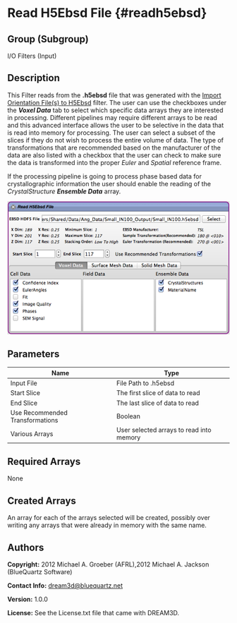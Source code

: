 Read H5Ebsd File {#readh5ebsd}
======

## Group (Subgroup) ##
I/O Filters (Input)


## Description ##

This Filter reads from the **.h5ebsd** file that was generated with the [Import Orientation File(s) to H5Ebsd](ebsdtoh5ebsd.html) filter. The user can use the checkboxes under the _**Voxel Data**_ tab to select which specific data arrays they are interested in processing. Different pipelines may require different arrays to be read and this advanced interface allows the user to be selective in the data that is read into memory for processing. The user can select a subset of the slices if they do not wish to process the entire volume of data. The type of transformations that are recommended based on the manufacturer of the data are also listed with a checkbox that the user can check to make sure the data is transformed into the proper _Euler_ and _Spatial_ reference frame.

If the processing pipeline is going to process phase based data for crystallographic information the user should enable the reading of the _CrystalStructure_ _**Ensemble Data**_ array.

![Read H5Ebsd File User Interface](ReadH5Ebsd_UI.png)

## Parameters ##
| Name | Type |
|------|------|
| Input File | File Path to .h5ebsd |  
| Start Slice | The first slice of data to read |  
| End Slice | The last slice of data to read |  
| Use Recommended Transformations | Boolean |  
| Various Arrays | User selected arrays to read into memory |

## Required Arrays ##
None

## Created Arrays ##
An array for each of the arrays selected will be created, possibly over writing any arrays that were already in memory with the same name.

## Authors ##

**Copyright:** 2012 Michael A. Groeber (AFRL),2012 Michael A. Jackson (BlueQuartz Software)

**Contact Info:** dream3d@bluequartz.net

**Version:** 1.0.0

**License:**  See the License.txt file that came with DREAM3D.




